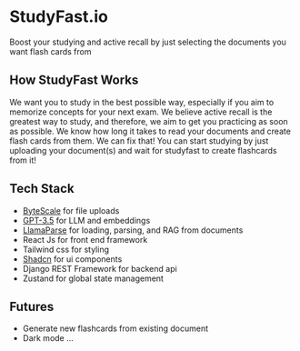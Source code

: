 # StudyFast.io

Boost your studying and active recall by just selecting the documents you want flash cards from

## How StudyFast Works

We want you to study in the best possible way, especially if you aim to memorize concepts for your next exam. We believe active recall is the greatest way to study, and therefore, we aim to get you practicing as soon as possible. We know how long it takes to read your documents and create flash cards from them. We can fix that! You can start studying by just uploading your document(s) and wait for studyfast to create flashcards from it!

## Tech Stack

- [ByteScale](https://www.bytescale.com/) for file uploads
- [GPT-3.5](https://openai.com/) for LLM and embeddings
- [LlamaParse](https://docs.llamaindex.ai/en/stable/module_guides/loading/connector/llama_parse/) for loading, parsing, and RAG from documents
- React Js for front end framework
- Tailwind css for styling
- [Shadcn](https://ui.shadcn.com/) for ui components
- Django REST Framework for backend api
- Zustand for global state management

## Futures

- Generate new flashcards from existing document
- Dark mode
  ...
